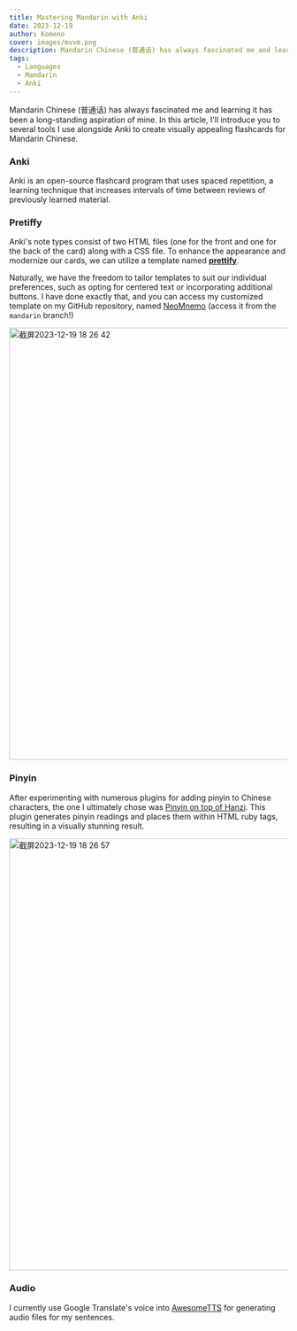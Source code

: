 ```yaml
---
title: Mastering Mandarin with Anki
date: 2023-12-19
author: Komeno
cover: images/mvvm.png
description: Mandarin Chinese (普通话) has always fascinated me and learning it has been a long-standing aspiration of mine. In this article, I'll introduce you to several tools I use alongside Anki to create visually appealing flashcards for Mandarin Chinese.
tags:
  - Languages
  - Mandarin
  - Anki
---
```

Mandarin Chinese (普通话) has always fascinated me and learning it has been a long-standing aspiration of mine. In this article, I'll introduce you to several tools I use alongside Anki to create visually appealing flashcards for Mandarin Chinese.

### Anki

Anki is an open-source flashcard program that uses spaced repetition, a learning technique that increases intervals of time between reviews of previously learned material.

### Pretiffy

Anki's note types consist of two HTML files (one for the front and one for the back of the card) along with a CSS file. To enhance the appearance and modernize our cards, we can utilize a template named **[prettify](https://github.com/pranavdeshai/anki-prettify)**.

Naturally, we have the freedom to tailor templates to suit our individual preferences, such as opting for centered text or incorporating additional buttons. I have done exactly that, and you can access my customized template on my GitHub repository, named [NeoMnemo](https://github.com/riceset/NeoMnemo) (access it from the `mandarin` branch!)

<img width="780" alt="截屏2023-12-19 18 26 42" src="https://github.com/riceset/riceset.com/assets/48802655/eb6d220e-07f1-474b-a35a-3f8b907ebc9a">

###  Pinyin

After experimenting with numerous plugins for adding pinyin to Chinese characters, the one I ultimately chose was [Pinyin on top of Hanzi](https://ankiweb.net/shared/info/417709332). This plugin generates pinyin readings and places them within HTML ruby tags, resulting in a visually stunning result.

<img width="780" alt="截屏2023-12-19 18 26 57" src="https://github.com/riceset/riceset.com/assets/48802655/a62f049f-e84b-4094-99bf-29a42b2a1e6a">

### Audio

I  currently use Google Translate's voice into [AwesomeTTS](https://ankiweb.net/shared/info/1436550454) for generating audio files for my sentences.
